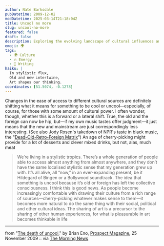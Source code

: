 ```yaml
---
author: Nate Barksdale
pubDatetime: 2009-12-02
modDatetime: 2025-03-14T21:18:04Z
title: Uncool no more
slug: uncool-no-more
featured: false
draft: false
description: Exploring the evolving landscape of cultural influences and what it means to be "cool" in a world of diverse options.
emoji: 🌍
tags:
  - 🌍 Culture
  - 🔥 Energy
  - 📝 Writing
haiku: |
  In stylistic flux,  
  Old and new intertwine,  
  Art shapes our thinking.
coordinates: [51.5074, -0.1278]
---
```


Changes in the ease of access to different cultural sources are definitely shifting what it means for something to be cool or uncool—especially, of course, for those with some amount of cultural power. I often wonder, though, whether this is a forward or a lateral shift. True, the old and the foreign can now be hip, but—if my own music tastes offer judgment—it just means that the new and mainstream are just correspondingly less interesting. (See also Jody Rosen's takedown of NPR's taste in black music, the "[Dead-Old-Retro-Foreign Matrix](http://web.archive.org/web/20110510185209/http://www.slate.com:80/blogs/blogs/browbeat/archive/2009/10/12/the-dorf-matrix-towards-a-theory-of-npr-s-taste-in-black-music.aspx)") An age of cherry-picking might provide for a lot of desserts and clever mixed drinks, but not, alas, much meat

> We’re living in a stylistic tropics. There’s a whole generation of people able to access almost anything from almost anywhere, and they don’t have the same localised stylistic sense that my generation grew up with. It’s all alive, all “now,” in an ever-expanding present, be it Hildegard of Bingen or a Bollywood soundtrack. The idea that something is uncool because it’s old or foreign has left the collective consciousness. I think this is good news. As people become increasingly comfortable with drawing their culture from a rich range of sources—cherry-picking whatever makes sense to them—it becomes more natural to do the same thing with their social, political and other cultural ideas. The sharing of art is a precursor to the sharing of other human experiences, for what is pleasurable in art becomes thinkable in life

---

from "[The death of uncool](http://web.archive.org/web/20110811045427/http://www.prospectmagazine.co.uk/2009/11/the-death-of-uncool/)," by Brian Eno, [Prospect Magazine](http://web.archive.org/web/20110811045427/http://www.prospectmagazine.co.uk/2009/11/the-death-of-uncool/), 25 November 2009 :: via [The Morning News](http://www.themorningnews.org/archives/headlines/2009/November/30/)
